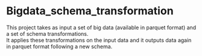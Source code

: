 # Bigdata_schema_transformation
This project takes as input a set of big data (available in parquet format) and a set of schema transformations.\
It applies these transformations on the input data and it outputs data again in parquet format following a new schema.
